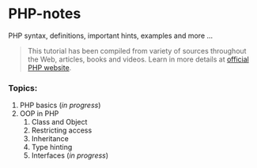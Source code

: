 # PHP-notes
PHP syntax, definitions, important hints, examples and more ...

> This tutorial has been compiled from variety of sources throughout the Web, articles, books and videos. Learn in more details at [official PHP website](http://php.net/).

### Topics:

1. PHP basics (_in progress_)
2. OOP in PHP
    1. Class and Object
    2. Restricting access
    3. Inheritance
    4. Type hinting
    5. Interfaces (_in progress_)

